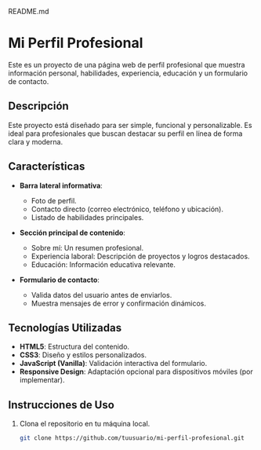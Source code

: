 README.md
# Mi Perfil Profesional

Este es un proyecto de una página web de perfil profesional que muestra información personal, habilidades, experiencia, educación y un formulario de contacto.

## Descripción

Este proyecto está diseñado para ser simple, funcional y personalizable. Es ideal para profesionales que buscan destacar su perfil en línea de forma clara y moderna.

## Características

- **Barra lateral informativa**:
  - Foto de perfil.
  - Contacto directo (correo electrónico, teléfono y ubicación).
  - Listado de habilidades principales.

- **Sección principal de contenido**:
  - Sobre mí: Un resumen profesional.
  - Experiencia laboral: Descripción de proyectos y logros destacados.
  - Educación: Información educativa relevante.

- **Formulario de contacto**:
  - Valida datos del usuario antes de enviarlos.
  - Muestra mensajes de error y confirmación dinámicos.

## Tecnologías Utilizadas

- **HTML5**: Estructura del contenido.
- **CSS3**: Diseño y estilos personalizados.
- **JavaScript (Vanilla)**: Validación interactiva del formulario.
- **Responsive Design**: Adaptación opcional para dispositivos móviles (por implementar).

## Instrucciones de Uso

1. Clona el repositorio en tu máquina local.
   ```bash
   git clone https://github.com/tuusuario/mi-perfil-profesional.git
